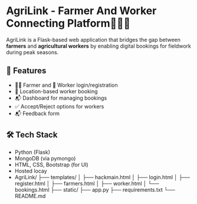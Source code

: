 # AgriLink - Farmer And Worker Connecting Platform🌾👷‍♂️

AgriLink is a Flask-based web application that bridges the gap between **farmers** and **agricultural workers** by enabling digital bookings for fieldwork during peak seasons.

## 🌟 Features
- 👨‍🌾 Farmer and 👷 Worker login/registration
- 📍 Location-based worker booking
- 📬 Dashboard for managing bookings
- ✅ Accept/Reject options for workers
- 📬 Feedback form

## 🛠️ Tech Stack
- Python (Flask)
- MongoDB (via pymongo)
- HTML, CSS, Bootstrap (for UI)
- Hosted locay
- AgriLink/
├── templates/
│ ├── hackmain.html
│ ├── login.html
│ ├── register.html
│ ├── farmers.html
│ ├── worker.html
│ └── bookings.html
├── static/
├── app.py
├── requirements.txt
└── README.md
